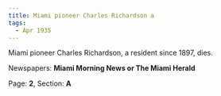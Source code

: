 ```yaml
---  
title: Miami pioneer Charles Richardson a  
tags:  
  - Apr 1935  
---  
```

  
Miami pioneer Charles Richardson, a resident since 1897, dies.  
  
Newspapers: **Miami Morning News or The Miami Herald**  
  
Page: **2**, Section: **A** 
